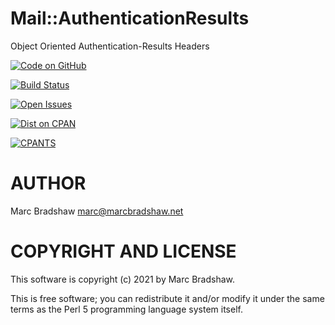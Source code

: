 # Mail::AuthenticationResults

Object Oriented Authentication-Results Headers

[![Code on GitHub](https://img.shields.io/badge/github-repo-blue.svg)](https://github.com/marcbradshaw/Mail-AuthenticationResults)

[![Build Status](https://travis-ci.org/marcbradshaw/Mail-AuthenticationResults.svg?branch=master)](https://travis-ci.org/marcbradshaw/Mail-AuthenticationResults)

[![Open Issues](https://img.shields.io/github/issues/marcbradshaw/Mail-AuthenticationResults.svg)](https://github.com/marcbradshaw/Mail-AuthenticationResults/issues)

[![Dist on CPAN](https://img.shields.io/cpan/v/Mail-AuthenticationResults.svg)](https://metacpan.org/release/Mail-AuthenticationResults)

[![CPANTS](https://img.shields.io/badge/cpants-kwalitee-blue.svg)](http://cpants.cpanauthors.org/dist/Mail-AuthenticationResults)

# AUTHOR

Marc Bradshaw <marc@marcbradshaw.net>

# COPYRIGHT AND LICENSE

This software is copyright (c) 2021 by Marc Bradshaw.

This is free software; you can redistribute it and/or modify it under
the same terms as the Perl 5 programming language system itself.
